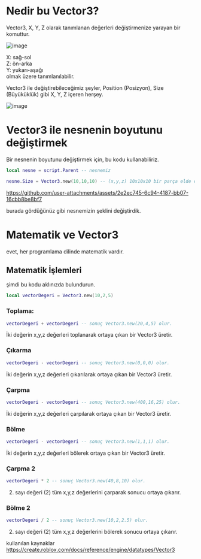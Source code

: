 # Nedir bu Vector3?

Vector3, X, Y, Z olarak tanımlanan değerleri değiştirmenize yarayan bir komuttur.

![image](https://github.com/user-attachments/assets/a38185ba-9c07-4461-80ae-e949f9c8b11e)

X: sağ-sol   
Z: ön-arka  
Y: yukarı-aşağı  
olmak üzere tanımlanılabilir.

Vector3 ile değiştirebileceğimiz şeyler, Position (Posizyon), Size (Büyüküklük) gibi X, Y, Z içeren herşey.

![image](https://github.com/user-attachments/assets/720774dd-9471-48b9-9771-edeaa8c30537)

# Vector3 ile nesnenin boyutunu değiştirmek

Bir nesnenin boyutunu değiştirmek için, bu kodu kullanabiliriz.

```lua
local nesne = script.Parent -- nesnemiz

nesne.Size = Vector3.new(10,10,10) -- (x,y,z) 10x10x10 bir parça elde ettik.
```

https://github.com/user-attachments/assets/2e2ec745-6c94-4187-bb07-16cbb8be8bf7

burada gördüğünüz gibi nesnemizin şeklini değiştirdik.

# Matematik ve Vector3

evet, her programlama dilinde matematik vardır.

## Matematik İşlemleri

şimdi bu kodu aklınızda bulundurun.
```lua
local vectorDegeri = Vector3.new(10,2,5)
```

### Toplama:

```lua
vectorDegeri + vectorDegeri -- sonuç Vector3.new(20,4,5) olur.
```
İki değerin x,y,z değerleri toplanarak ortaya çıkan bir Vector3 üretir.

### Çıkarma

```lua
vectorDegeri - vectorDegeri -- sonuç Vector3.new(0,0,0) olur.
```
İki değerin x,y,z değerleri çıkarılarak ortaya çıkan bir Vector3 üretir.

### Çarpma

```lua
vectorDegeri - vectorDegeri -- sonuç Vector3.new(400,16,25) olur.
```
İki değerin x,y,z değerleri çarpılarak ortaya çıkan bir Vector3 üretir.

### Bölme

```lua
vectorDegeri - vectorDegeri -- sonuç Vector3.new(1,1,1) olur.
```
İki değerin x,y,z değerleri bölerek ortaya çıkan bir Vector3 üretir.

### Çarpma 2

```lua
vectorDegeri * 2 -- sonuç Vector3.new(40,8,10) olur.
```
2. sayı değeri (2) tüm x,y,z değerlerini çarparak sonucu ortaya çıkarır.

### Bölme 2

```lua
vectorDegeri / 2 -- sonuç Vector3.new(10,2,2.5) olur.
```
2. sayı değeri (2) tüm x,y,z değerlerini bölerek sonucu ortaya çıkarır.

kullanılan kaynaklar   
https://create.roblox.com/docs/reference/engine/datatypes/Vector3
